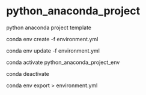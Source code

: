 # python_anaconda_project
python anaconda project template

conda env create -f environment.yml

conda env update -f environment.yml

conda activate python_anaconda_project_env

conda deactivate

conda env export > environment.yml

